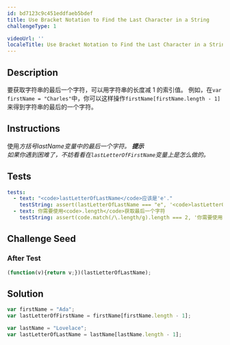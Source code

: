 ```yaml
---
id: bd7123c9c451eddfaeb5bdef
title: Use Bracket Notation to Find the Last Character in a String
challengeType: 1

videoUrl: ''
localeTitle: Use Bracket Notation to Find the Last Character in a String
---
```


## Description
<section id='description'>
要获取字符串的最后一个字符，可以用字符串的长度减 1 的索引值。
例如，在<code>var firstName = "Charles"</code>中，你可以这样操作<code>firstName[firstName.length - 1]</code>来得到字符串的最后的一个字符。
</section>

## Instructions
<section id='instructions'>
使用<dfn>方括号<dfn来取得<code>lastName</code>变量中的最后一个字符。
<strong>提示</strong><br>如果你遇到困难了，不妨看看在<code>lastLetterOfFirstName</code>变量上是怎么做的。
</section>

## Tests
<section id='tests'>

```yml
tests:
  - text: "<code>lastLetterOfLastName</code>应该是'e'."
    testString: assert(lastLetterOfLastName === "e", '<code>lastLetterOfLastName</code>应该是 "e".');
  - text: 你需要使用<code>.length</code>获取最后一个字符
    testString: assert(code.match(/\.length/g).length === 2, '你需要使用<code>.length</code>获取最后一个字符');

```

</section>

## Challenge Seed
<section id='challengeSeed'>














### After Test

<div id='js-teardown'>

```js
(function(v){return v;})(lastLetterOfLastName);
```

</div>

</section>

## Solution
<section id='solution'>

```js
var firstName = "Ada";
var lastLetterOfFirstName = firstName[firstName.length - 1];

var lastName = "Lovelace";
var lastLetterOfLastName = lastName[lastName.length - 1];
```

</section>
              